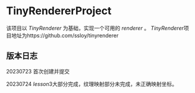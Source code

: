 # TinyRendererProject
该项目以 $TinyRenderer$ 为基础，实现一个可用的 $renderer$ 。
$TinyRenderer$项目地址为https://github.com/ssloy/tinyrenderer

## 版本日志
20230723 首次创建并提交

20230724 $lesson3$大部分完成，纹理映射部分未完成，未正确映射坐标。